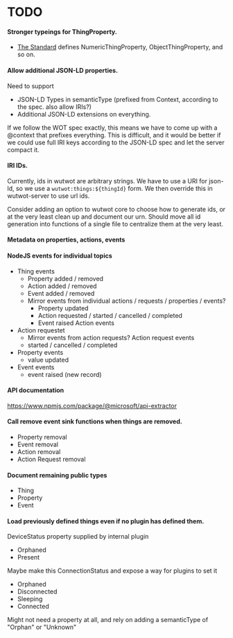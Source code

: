 # TODO

#### Stronger typeings for ThingProperty.

- [The Standard](https://w3c.github.io/wot-thing-description/) defines NumericThingProperty, ObjectThingProperty, and so on.

#### Allow additional JSON-LD properties.

Need to support

- JSON-LD Types in semanticType (prefixed from Context, according to the spec. also allow IRIs?)
- Additional JSON-LD extensions on everything.

If we follow the WOT spec exactly, this means we have to come up with a @context
that prefixes everything. This is difficult, and it would be better if we could
use full IRI keys according to the JSON-LD spec and let the server compact it.

#### IRI IDs.

Currently, ids in wutwot are arbitrary strings. We have to use a URI for json-ld, so we use a `wutwot:things:${thingId}` form. We then override this in wutwot-server to use url ids.

Consider adding an option to wutwot core to choose how to generate ids, or at the very least
clean up and document our urn. Should move all id generation into functions of a single file to
centralize them at the very least.

#### Metadata on properties, actions, events

#### NodeJS events for individual topics

- Thing events
  - Property added / removed
  - Action added / removed
  - Event added / removed
  - Mirror events from individual actions / requests / properties / events?
    - Property updated
    - Action requested / started / cancelled / completed
    - Event raised
      Action events
- Action requestet
  - Mirror events from action requests?
    Action request events
  - started / cancelled / completed
- Property events
  - value updated
- Event events
  - event raised (new record)

#### API documentation

https://www.npmjs.com/package/@microsoft/api-extractor

#### Call remove event sink functions when things are removed.

- Property removal
- Event removal
- Action removal
- Action Request removal

#### Document remaining public types

- Thing
- Property
- Event

#### Load previously defined things even if no plugin has defined them.

DeviceStatus property supplied by internal plugin

- Orphaned
- Present

Maybe make this ConnectionStatus and expose a way for plugins to set it

- Orphaned
- Disconnected
- Sleeping
- Connected

Might not need a property at all, and rely on adding a semanticType of "Orphan" or "Unknown"
